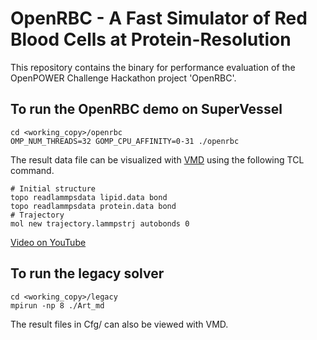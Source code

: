 # OpenRBC - A Fast Simulator of Red Blood Cells at Protein-Resolution

This repository contains the binary for performance evaluation of the OpenPOWER Challenge Hackathon project 'OpenRBC'.

## To run the OpenRBC demo on SuperVessel

```
cd <working_copy>/openrbc
OMP_NUM_THREADS=32 GOMP_CPU_AFFINITY=0-31 ./openrbc
```

The result data file can be visualized with [VMD](http://www.ks.uiuc.edu/Research/vmd/) using the following TCL command.

```
# Initial structure
topo readlammpsdata lipid.data bond
topo readlammpsdata protein.data bond
# Trajectory
mol new trajectory.lammpstrj autobonds 0
```

[Video on YouTube](https://youtu.be/dIvpGad2Ugw)

## To run the legacy solver

```
cd <working_copy>/legacy
mpirun -np 8 ./Art_md
```

The result files in Cfg/ can also be viewed with VMD.
